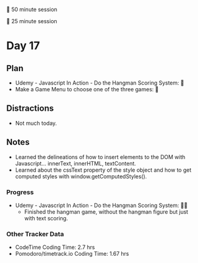 🍒 50 minute session

🍅 25 minute session

# Day 17

## Plan
- Udemy - Javascript In Action - Do the Hangman Scoring System: 🍒
- Make a Game Menu to choose one of the three games: 🍒

## Distractions
- Not much today.


## Notes
- Learned the delineations of how to insert elements to the DOM with Javascript... innerText, innerHTML, textContent.
- Learned about the cssText property of the style object and how to get computed styles with window.getComputedStyles().
  
### Progress
- Udemy - Javascript In Action - Do the Hangman Scoring System: 🍒🍒
  - Finished the hangman game, without the hangman figure but just with text scoring.


### Other Tracker Data
- CodeTime Coding Time: 2.7 hrs
- Pomodoro/timetrack.io Coding Time: 1.67 hrs